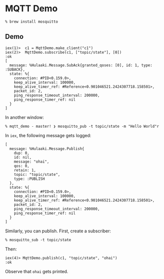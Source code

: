 # MQTT Demo

```
% brew install mosquitto
```

## Demo

```iex
iex(1)>  c1 = MqttDemo.make_client("c1")
iex(2)>  MqttDemo.subscribe(c1, ["topic/state"], [0])
:ok
[
  message: %Hulaaki.Message.SubAck{granted_qoses: [0], id: 1, type: :SUBACK},
  state: %{
    connection: #PID<0.159.0>,
    keep_alive_interval: 100000,
    keep_alive_timer_ref: #Reference<0.901046521.2424307718.158501>,
    packet_id: 2,
    ping_response_timeout_interval: 200000,
    ping_response_timer_ref: nil
  }
]
```

In another window:

```
% mqtt_demo - master! ❯ mosquitto_pub -t topic/state -m "Hello World"r
```

In `iex`, the following message gets logged:

```
[
  message: %Hulaaki.Message.Publish{
    dup: 0,
    id: nil,
    message: "ohai",
    qos: 0,
    retain: 1,
    topic: "topic/state",
    type: :PUBLISH
  },
  state: %{
    connection: #PID<0.159.0>,
    keep_alive_interval: 100000,
    keep_alive_timer_ref: #Reference<0.901046521.2424307718.158501>,
    packet_id: 2,
    ping_response_timeout_interval: 200000,
    ping_response_timer_ref: nil
  }
]
```

Similarly, you can publish. First, create a subscriber:

```
% mosquitto_sub -t topic/state
```

Then: 

```
iex(4)> MqttDemo.publish(c1, "topic/state", "ohai")
:ok
```

Observe that `ohai` gets printed.
